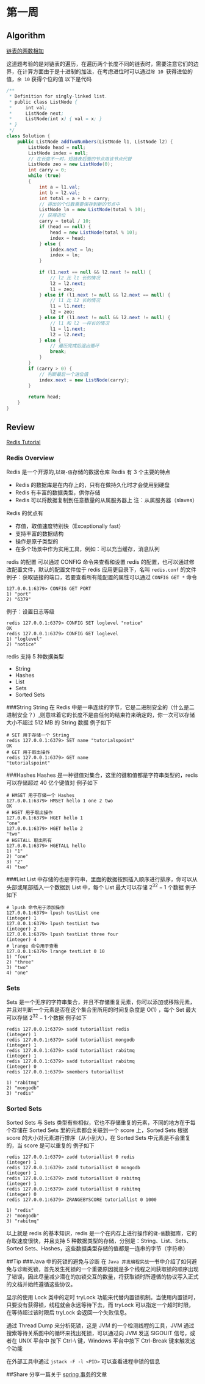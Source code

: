 # 第一周
## Algorithm
[链表的两数相加](https://leetcode-cn.com/problems/add-two-numbers/)

这道题考验的是对链表的遍历，在遍历两个长度不同的链表时，需要注意它们的边界，在计算方面由于是十进制的加法，在考虑进位时可以通过`除 10 `获得进位的值，`余 10` 获得个位的值
以下是代码
```java
/**
 * Definition for singly-linked list.
 * public class ListNode {
 *     int val;
 *     ListNode next;
 *     ListNode(int x) { val = x; }
 * }
 */
class Solution {
    public ListNode addTwoNumbers(ListNode l1, ListNode l2) {
        ListNode head = null;
        ListNode index = null;
        // 在长度不一时，短链表后面的节点用该节点代替
        ListNode zeo = new ListNode(0);
        int carry = 0;
        while (true)
        {
            int a = l1.val;
            int b = l2.val;
            int total = a + b + carry;
            // 得出的个位数需要保存到新的节点中
            ListNode ln = new ListNode(total % 10);
            // 获得进位
            carry = total / 10;
            if (head == null) {
                head = new ListNode(total % 10);
                index = head;
            } else {
                index.next = ln;
                index = ln;
            }
            
            if (l1.next == null && l2.next != null) {
                // l2 比 l1 长的情况
                l2 = l2.next;
                l1 = zeo;
            } else if (l1.next != null && l2.next == null) {
                // l1 比 l2 长的情况
                l1 = l1.next;
                l2 = zeo;
            } else if (l1.next != null && l2.next != null) {
                // l1 和 l2 一样长的情况
                l1 = l1.next;
                l2 = l2.next;
            } else {
                // 遍历完成后退出循环
                break;
            }
        }
        if (carry > 0) {
            // 判断最后一个进位值
            index.next = new ListNode(carry);
        }
        
        return head;
    }
}
```

## Review
[Redis Tutorial](https://www.tutorialspoint.com/redis/redis_overview.htm)

### Redis Overview
Redis 是一个开源的,以`键-值`存储的数据仓库
Redis 有 3 个主要的特点
- Redis 的数据库是在内存上的，只有在做持久化时才会使用到硬盘
- Redis 有丰富的数据类型，供你存储
- Redis 可以将数据复制到任意数量的从属服务器上 注：从属服务器（slaves）

Redis 的优点有
- 存值，取值速度特别快（Exceptionally fast）
- 支持丰富的数据结构
- 操作是原子类型的
- 在多个场景中作为实用工具，例如：可以充当缓存，消息队列

redis 的配置
可以通过 CONFIG 命令来查看和设置 redis 的配置，也可以通过修改配置文件，默认的配置文件位于 redis 应用更目录下，名叫 `redis.conf` 的文件
例子：获取链接的端口，若要查看所有能配置的属性可以通过 `CONFIG GET *` 命令
```shell
127.0.0.1:6379> CONFIG GET PORT
1) "port"
2) "6379"
```
例子：设置日志等级
```shell
redis 127.0.0.1:6379> CONFIG SET loglevel "notice" 
OK 
redis 127.0.0.1:6379> CONFIG GET loglevel  
1) "loglevel" 
2) "notice" 
```

redis 支持 5 种数据类型
- String 
- Hashes
- List
- Sets
- Sorted Sets

###String
String 在 Redis 中是一串连续的字节，它是二进制安全的（什么是二进制安全？）,则意味着它的长度不是由任何的结束符来确定的，你一次可以存储大小不超过 512 MB 的 String 数据
例子如下
```shell
# SET 用于存储一个 String
redis 127.0.0.1:6379> SET name "tutorialspoint" 
OK 
# GET 用于取出操作
redis 127.0.0.1:6379> GET name 
"tutorialspoint"
```

###Hashes
Hashes 是一种键值对集合，这里的键和值都是字符串类型的，redis 可以存储超过 40 亿个键值对
例子如下
```shell
# HMSET 用于存储一个 Hashes
127.0.0.1:6379> HMSET hello 1 one 2 two
OK
# HGET 用于取出操作
127.0.0.1:6379> HGET hello 1
"one"
127.0.0.1:6379> HGET hello 2
"two"
# HGETALL 取出所有
127.0.0.1:6379> HGETALL hello
1) "1"
2) "one"
3) "2"
4) "two"
```

###List
List 中存储的也是字符串，里面的数据按照插入顺序进行排序，你可以从头部或尾部插入一个数据到 List 中，每个 List 最大可以存储 $2^{32} - 1$ 个数据
例子如下
```shell
# lpush 命令用于添加操作
127.0.0.1:6379> lpush testList one
(integer) 1
127.0.0.1:6379> lpush testList two
(integer) 2
127.0.0.1:6379> lpush testList three four
(integer) 4
# lrange 命令用于查看
127.0.0.1:6379> lrange testList 0 10
1) "four"
2) "three"
3) "two"
4) "one"
```

### Sets
Sets 是一个无序的字符串集合，并且不存储重复元素，你可以添加或移除元素，并且对判断一个元素是否在这个集合里所用的时间复杂度是 O(1) ，每个 Set 最大可以存储 $2^{32} - 1$ 个数据
例子如下
```shell
redis 127.0.0.1:6379> sadd tutoriallist redis 
(integer) 1 
redis 127.0.0.1:6379> sadd tutoriallist mongodb 
(integer) 1 
redis 127.0.0.1:6379> sadd tutoriallist rabitmq 
(integer) 1 
redis 127.0.0.1:6379> sadd tutoriallist rabitmq 
(integer) 0 
redis 127.0.0.1:6379> smembers tutoriallist  

1) "rabitmq" 
2) "mongodb" 
3) "redis" 
```

### Sorted Sets
Sorted Sets 与 Sets 类型有些相似，它也不存储重复的元素，不同的地方在于每个存储在 Sorted Sets 里的元素都会关联到一个 score 上，Sorted Sets 根据 score 的大小对元素进行排序（从小到大）。在 Sorted Sets 中元素是不会重复的，当 score 是可以重复的
例子如下
```shell
redis 127.0.0.1:6379> zadd tutoriallist 0 redis 
(integer) 1 
redis 127.0.0.1:6379> zadd tutoriallist 0 mongodb 
(integer) 1 
redis 127.0.0.1:6379> zadd tutoriallist 0 rabitmq 
(integer) 1 
redis 127.0.0.1:6379> zadd tutoriallist 0 rabitmq 
(integer) 0 
redis 127.0.0.1:6379> ZRANGEBYSCORE tutoriallist 0 1000  

1) "redis" 
2) "mongodb" 
3) "rabitmq" 
```

以上就是 redis 的基本知识，redis 是一个在内存上进行操作的`键-值`数据库，它的存取速度很快，并且支持 5 种数据类型的存储，分别是：String、List、Sets、Sorted Sets、Hashes，这些数据类型存储的值都是一连串的字节（字符串）

##Tip
###Java 中的死锁的避免与诊断
在 `Java 并发编程实战`一书中介绍了如何避免与诊断死锁，首先发生死锁的一个重要原因就是多个线程之间获取锁的顺序出现了错误，因此尽量减少潜在的加锁交互的数量，将获取锁时所遵循的协议写入正式的文档并始终遵循这些协议。

显示的使用 Lock 类中的定时 tryLock 功能来代替内置锁机制。当使用内置锁时，只要没有获得锁，线程就会永远等待下去，而 tryLock 可以指定一个超时时限，在等待超过该时限后 tryLock 会返回一个失败信息。

通过 Thread Dump 来分析死锁，这是 JVM 的一个检测线程的工具，JVM 通过搜索等待关系图中的循环来找出死锁，可以通过向 JVM 发送 SIGOUIT 信号，或者在 UNIX 平台中 按下 Ctrl-\ 键，Windows 平台中按下 Ctrl-Break 键来触发这个功能

在外部工具中通过 `jstack -F -l <PID>` 可以查看进程中锁的信息

##Share
分享一篇关于 [spring 事务](https://blog.csdn.net/hjm4702192/article/details/17277669)的文章
